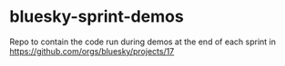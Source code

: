 # bluesky-sprint-demos
Repo to contain the code run during demos at the end of each sprint in https://github.com/orgs/bluesky/projects/17
